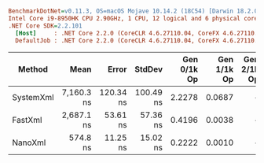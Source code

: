 ``` ini

BenchmarkDotNet=v0.11.3, OS=macOS Mojave 10.14.2 (18C54) [Darwin 18.2.0]
Intel Core i9-8950HK CPU 2.90GHz, 1 CPU, 12 logical and 6 physical cores
.NET Core SDK=2.2.101
  [Host]     : .NET Core 2.2.0 (CoreCLR 4.6.27110.04, CoreFX 4.6.27110.04), 64bit RyuJIT
  DefaultJob : .NET Core 2.2.0 (CoreCLR 4.6.27110.04, CoreFX 4.6.27110.04), 64bit RyuJIT


```
|    Method |       Mean |     Error |    StdDev | Gen 0/1k Op | Gen 1/1k Op | Gen 2/1k Op | Allocated Memory/Op |
|---------- |-----------:|----------:|----------:|------------:|------------:|------------:|--------------------:|
| SystemXml | 7,160.3 ns | 120.34 ns | 100.49 ns |      2.2278 |      0.0687 |           - |            13.72 KB |
|   FastXml | 2,687.1 ns |  53.61 ns |  57.36 ns |      0.4196 |      0.0038 |           - |             2.59 KB |
|   NanoXml |   574.8 ns |  11.25 ns |  15.02 ns |      0.2222 |      0.0010 |           - |             1.37 KB |

